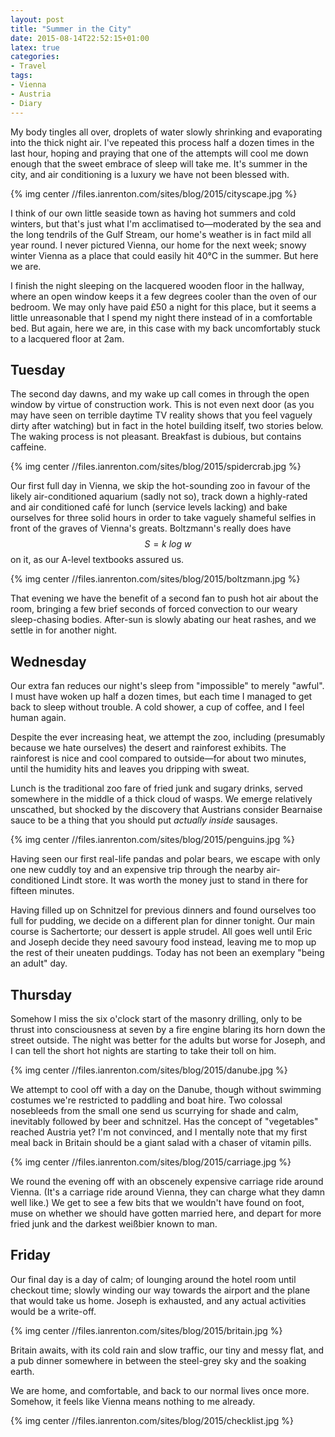 ```yaml
---
layout: post
title: "Summer in the City"
date: 2015-08-14T22:52:15+01:00
latex: true
categories:
- Travel
tags:
- Vienna
- Austria
- Diary
---
```


My body tingles all over, droplets of water slowly shrinking and evaporating into the thick night air. I've repeated this process half a dozen times in the last hour, hoping and praying that one of the attempts will cool me down enough that the sweet embrace of sleep will take me. It's summer in the city, and air conditioning is a luxury we have not been blessed with.

{% img center //files.ianrenton.com/sites/blog/2015/cityscape.jpg %}

I think of our own little seaside town as having hot summers and cold winters, but that's just what I'm acclimatised to&mdash;moderated by the sea and the long tendrils of the Gulf Stream, our home's weather is in fact mild all year round. I never pictured Vienna, our home for the next week; snowy winter Vienna as a place that could easily hit 40&deg;C in the summer. But here we are.

I finish the night sleeping on the lacquered wooden floor in the hallway, where an open window keeps it a few degrees cooler than the oven of our bedroom. We may only have paid £50 a night for this place, but it seems a little unreasonable that I spend my night there instead of in a comfortable bed. But again, here we are, in this case with my back uncomfortably stuck to a lacquered floor at 2am.

## Tuesday

The second day dawns, and my wake up call comes in through the open window by virtue of construction work. This is not even next door (as you may have seen on terrible daytime TV reality shows that you feel vaguely dirty after watching) but in fact in the hotel building itself, two stories below. The waking process is not pleasant. Breakfast is dubious, but contains caffeine.

{% img center //files.ianrenton.com/sites/blog/2015/spidercrab.jpg %}

Our first full day in Vienna, we skip the hot-sounding zoo in favour of the likely air-conditioned aquarium (sadly not so), track down a highly-rated and air conditioned café for lunch (service levels lacking) and bake ourselves for three solid hours in order to take vaguely shameful selfies in front of the graves of Vienna's greats. Boltzmann's really does have $$S = k~log~w$$ on it, as our A-level textbooks assured us.

{% img center //files.ianrenton.com/sites/blog/2015/boltzmann.jpg %}

That evening we have the benefit of a second fan to push hot air about the room, bringing a few brief seconds of forced convection to our weary sleep-chasing bodies. After-sun is slowly abating our heat rashes, and we settle in for another night.

## Wednesday

Our extra fan reduces our night's sleep from "impossible" to merely "awful". I must have woken up half a dozen times, but each time I managed to get back to sleep without trouble. A cold shower, a cup of coffee, and I feel human again.

Despite the ever increasing heat, we attempt the zoo, including (presumably because we hate ourselves) the desert and rainforest exhibits. The rainforest is nice and cool compared to outside&mdash;for about two minutes, until the humidity hits and leaves you dripping with sweat.

Lunch is the traditional zoo fare of fried junk and sugary drinks, served somewhere in the middle of a thick cloud of wasps. We emerge relatively unscathed, but shocked by the discovery that Austrians consider Bearnaise sauce to be a thing that you should put *actually inside* sausages.

{% img center //files.ianrenton.com/sites/blog/2015/penguins.jpg %}

Having seen our first real-life pandas and polar bears, we escape with only one new cuddly toy and an expensive trip through the nearby air-conditioned Lindt store. It was worth the money just to stand in there for fifteen minutes.

Having filled up on Schnitzel for previous dinners and found ourselves too full for pudding, we decide on a different plan for dinner tonight. Our main course is Sachertorte; our dessert is apple strudel. All goes well until Eric and Joseph decide they need savoury food instead, leaving me to mop up the rest of their uneaten puddings. Today has not been an exemplary "being an adult" day.

## Thursday

Somehow I miss the six o'clock start of the masonry drilling, only to be thrust into consciousness at seven by a fire engine blaring its horn down the street outside. The night was better for the adults but worse for Joseph, and I can tell the short hot nights are starting to take their toll on him.

{% img center //files.ianrenton.com/sites/blog/2015/danube.jpg %}

We attempt to cool off with a day on the Danube, though without swimming costumes we're restricted to paddling and boat hire. Two colossal nosebleeds from the small one send us scurrying for shade and calm, inevitably followed by beer and schnitzel. Has the concept of "vegetables" reached Austria yet? I'm not convinced, and I mentally note that my first meal back in Britain should be a giant salad with a chaser of vitamin pills.

{% img center //files.ianrenton.com/sites/blog/2015/carriage.jpg %}

We round the evening off with an obscenely expensive carriage ride around Vienna. (It's a carriage ride around Vienna, they can charge what they damn well like.) We get to see a few bits that we wouldn't have found on foot, muse on whether we should have gotten married here, and depart for more fried junk and the darkest weißbier known to man.

## Friday

Our final day is a day of calm; of lounging around the hotel room until checkout time; slowly winding our way towards the airport and the plane that would take us home. Joseph is exhausted, and any actual activities would be a write-off.

{% img center //files.ianrenton.com/sites/blog/2015/britain.jpg %}

Britain awaits, with its cold rain and slow traffic, our tiny and messy flat, and a pub dinner somewhere in between the steel-grey sky and the soaking earth.

We are home, and comfortable, and back to our normal lives once more. Somehow, it feels like Vienna means nothing to me already.

{% img center //files.ianrenton.com/sites/blog/2015/checklist.jpg %}
